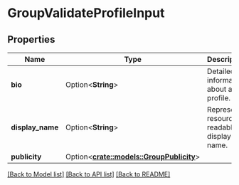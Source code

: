 # GroupValidateProfileInput

## Properties

Name | Type | Description | Notes
------------ | ------------- | ------------- | -------------
**bio** | Option<**String**> | Detailed information about a profile. | [optional]
**display_name** | Option<**String**> | Represent a resource's readable display name. | [optional]
**publicity** | Option<[**crate::models::GroupPublicity**](GroupPublicity.md)> |  | [optional]

[[Back to Model list]](../README.md#documentation-for-models) [[Back to API list]](../README.md#documentation-for-api-endpoints) [[Back to README]](../README.md)


